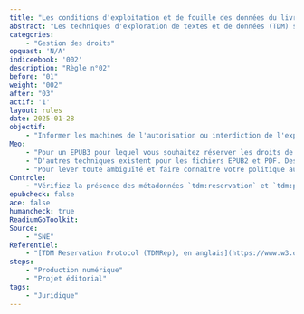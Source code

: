 ```yaml
---
title: "Les conditions d'exploitation et de fouille des données du livre sont indiquées" 
abstract: "Les techniques d'exploration de textes et de données (TDM) sont  utilisées par des entités privées et publiques pour analyser de grandes quantités de données, y compris des contenus protégés par le droit d'auteur comme les livres numériques. L'utilisation de ces techniques peut être soumise à différentes conditions juridiques, et leur exploitation en masse nécessite de pouvoir identifier rapidement les œuvres pour lesquelles les techniques de TDM ne sont pas autorisées par les ayants droits."
categories: 
    - "Gestion des droits"
opquast: 'N/A'
indiceebook: '002'
description: "Règle n°02"
before: "01"
weight: "002"
after: "03"
actif: '1'
layout: rules
date: 2025-01-28
objectif: 
    - "Informer les machines de l'autorisation ou interdiction de l'exploitation des données du livre par des techniques de TDM"
Meo: 
    - "Pour un EPUB3 pour lequel vous souhaitez réserver les droits de TDM, ajouter au fichier OPF la métadonnée `tdm:reservation`. Si vous disposez d'une licence qui peut-être consultée, vous pouvez en donner l'adresse avec la métadonnée `tdm:policy`. "
    - "D'autres techniques existent pour les fichiers EPUB2 et PDF. Des exemples de mise en oeuvre sont disponibles sur la recommandation [TDM Reservation Protocol (TDMRep), en anglais](https://www.w3.org/community/reports/tdmrep/CG-FINAL-tdmrep-20240510/)"
    - "Pour lever toute ambiguïté et faire connaître votre politique aux humains autant qu'aux machines, il est conseillé d'ajouter une mention écrite de votre politique en matière de TDM à la page de copyright"
Controle: 
    - "Vérifiez la présence des métadonnées `tdm:reservation` et `tdm:policy` ainsi que la mention sur la page de copyright."
epubcheck: false
ace: false
humancheck: true
ReadiumGoToolkit: 
Source: 
    - "SNE"
Referentiel: 
    - "[TDM Reservation Protocol (TDMRep), en anglais](https://www.w3.org/community/reports/tdmrep/CG-FINAL-tdmrep-20240510/)"
steps: 
    - "Production numérique"
    - "Projet éditorial"
tags: 
    - "Juridique"
---
```

